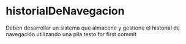 # historialDeNavegacion
Deben desarrollar un sistema que almacene y gestione el historial de navegación utilizando una pila 
testo for first commit